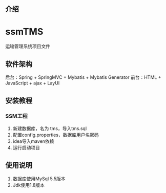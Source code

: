 ## 介绍
# ssmTMS
运输管理系统项目文件

## 软件架构
后台：Spring + SpringMVC + Mybatis + Mybatis Generator
前台：HTML + JavaScript + ajax + LayUI

## 安装教程
### SSM工程 
1.  新建数据库，名为 tms，导入tms.sql
2.  配置config.properties，数据库用户名密码
3.  idea导入maven依赖
4.  运行启动项目

## 使用说明
1. 数据库使用MySql 5.5版本
2. Jdk使用1.8版本

